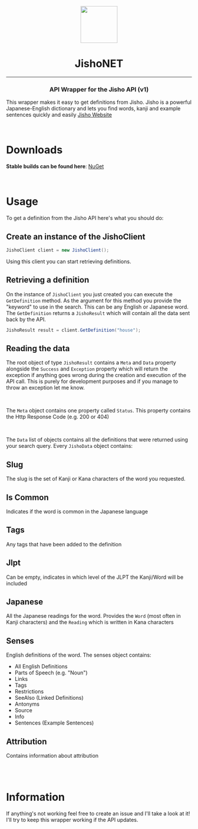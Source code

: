 <div align="center">
    <img src="http://cdn.mutedevs.nl/nuget/JishoNET/icon.png" style="width: 100px" />

# JishoNET
<hr />

### API Wrapper for the Jisho API (v1)

</div>



This wrapper makes it easy to get definitions from Jisho.
Jisho is a powerful Japanese-English dictionary and lets you find words, kanji and example sentences quickly and easily [Jisho Website](https://jisho.org/) 

<br>

# Downloads
**Stable builds can be found here**:
[NuGet](https://www.nuget.org/packages/JishoNET/)

<br>

# Usage
To get a definition from the Jisho API here's what you should do:

## Create an instance of the JishoClient
```cs
JishoClient client = new JishoClient();
```
Using this client you can start retrieving definitions.

## Retrieving a definition
On the instance of `JishoClient` you just created you can execute the `GetDefinition` method. As the argument for this method you provide the "keyword" to use in the search. This can be any English or Japanese word. The `GetDefinition` returns a `JishoResult` which will contain all the data sent back by the API.
```cs
JishoResult result = client.GetDefinition("house");
```

## Reading the data
The root object of type `JishoResult` contains a `Meta` and `Data` property alongside the `Success` and `Exception` property which will return the exception if anything goes wrong during the creation and execution of the API call. This is purely for development purposes and if you manage to throw an exception let me know.

<br>

The `Meta` object contains one property called `Status`. This property contains the Http Response Code (e.g. 200 or 404)

<br>

The `Data` list of objects contains all the definitions that were returned using your search query. Every `JishoData` object contains:


## Slug
The slug is the set of Kanji or Kana characters of the word you requested.

## Is Common
Indicates if the word is common in the Japanese language

## Tags
Any tags that have been added to the definition

## Jlpt
Can be empty, indicates in which level of the JLPT the Kanji/Word will be included

## Japanese
All the Japanese readings for the word. Provides the `Word` (most often in Kanji characters) and the `Reading` which is written in Kana characters

## Senses
English definitions of the word. The senses object contains:

- All English Definitions
- Parts of Speech (e.g. "Noun")
- Links 
- Tags
- Restrictions
- SeeAlso (Linked Definitions)
- Antonyms
- Source
- Info
- Sentences (Example Sentences)

## Attribution
Contains information about attribution

<br><br>

# Information
If anything's not working feel free to create an issue and I'll take a look at it! I'll try to keep this wrapper working if the API updates. 
